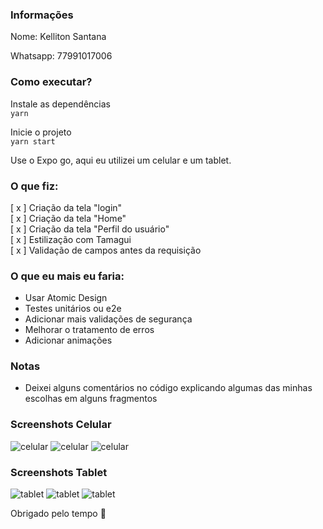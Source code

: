 ### Informações

Nome: Kelliton Santana

Whatsapp: 77991017006

### Como executar?

Instale as dependências<br/>
<code>yarn</code><br/>

Inicie o projeto<br/>
<code>yarn start</code>

Use o Expo go, aqui eu utilizei um celular e um tablet.

### O que fiz:

[ x ] Criação da tela "login"<br/>
[ x ] Criação da tela "Home"<br/>
[ x ] Criação da tela "Perfil do usuário"<br/>
[ x ] Estilização com Tamagui<br/>
[ x ] Validação de campos antes da requisição

### O que eu mais eu faria:

- Usar Atomic Design
- Testes unitários ou e2e
- Adicionar mais validações de segurança
- Melhorar o tratamento de erros
- Adicionar animações

### Notas

- Deixei alguns comentários no código explicando algumas das minhas escolhas em alguns fragmentos

### Screenshots Celular

![celular](./github/Screenshot_20240203-190529_Expo%20Go.jpg)
![celular](./github/Screenshot_20240203-190542_Expo%20Go.jpg)
![celular](./github/Screenshot_20240203-190551_Expo%20Go.jpg)

### Screenshots Tablet

![tablet](./github/Screenshot_20240203_191135_Expo%20Go.jpg)
![tablet](./github/Screenshot_20240203_191147_Expo%20Go.jpg)
![tablet](./github/Screenshot_20240203_191151_Expo%20Go.jpg)

Obrigado pelo tempo 🚀
